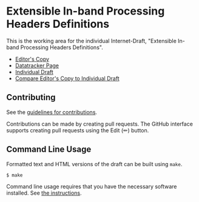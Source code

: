 # Extensible In-band Processing Headers Definitions

This is the working area for the individual Internet-Draft, "Extensible In-band Processing Headers Definitions".

* [Editor's Copy](https://StefanoSalsano.github.io/test-draft2/#go.draft-salsano-test-draft2.html)
* [Datatracker Page](https://datatracker.ietf.org/doc/draft-salsano-test-draft2)
* [Individual Draft](https://datatracker.ietf.org/doc/html/draft-salsano-test-draft2)
* [Compare Editor's Copy to Individual Draft](https://StefanoSalsano.github.io/test-draft2/#go.draft-salsano-test-draft2.diff)


## Contributing

See the
[guidelines for contributions](https://github.com/StefanoSalsano/test-draft2/blob//CONTRIBUTING.md).

Contributions can be made by creating pull requests.
The GitHub interface supports creating pull requests using the Edit (✏) button.


## Command Line Usage

Formatted text and HTML versions of the draft can be built using `make`.

```sh
$ make
```

Command line usage requires that you have the necessary software installed.  See
[the instructions](https://github.com/martinthomson/i-d-template/blob/main/doc/SETUP.md).

